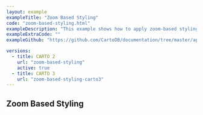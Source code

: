 ```yaml
---
layout: example
exampleTitle: "Zoom Based Styling"
code: "zoom-based-styling.html"
exampleDescription: "This example shows how to apply zoom-based styling to a proportional symbol map. Based on <a href='https://carto.com/blog/proportional-symbol-maps/' target='_blank'>this blogpost</a>."
exampleExtraCode: ""
exampleGithub: "https://github.com/CartoDB/documentation/tree/master/app/content/deck-gl/examples/styling/zoom-based-styling.html"

versions:
  - title: CARTO 2
    url: "zoom-based-styling"
    active: true
  - title: CARTO 3
    url: "zoom-based-styling-carto3"
---
```

## Zoom Based Styling